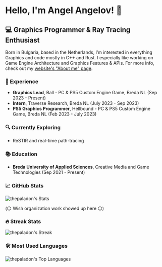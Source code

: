 # Hello, I'm Angel Angelov! 👋

## 💻 Graphics Programmer & Ray Tracing Enthusiast

Born in Bulgaria, based in the Netherlands, I’m interested in everything Graphics and code mostly in C++ and Rust. I especially like working on Game Engine Architecture and Graphics Features & APIs.
For more info, check out my [website's "About me" page](https://angelov.design/about-me/).

### 💼 Experience
- **Graphics Lead**, Ball - PC & PS5 Custom Engine Game, Breda NL (Sep 2023 - Present)
- **Intern**, Traverse Research, Breda NL (July 2023 - Sep 2023)
- **PS5 Graphics Programmer**, Hellbound - PC & PS5 Custom Engine Game, Breda NL (Feb 2023 - July 2023)

### 🔍 Currently Exploring
- ReSTIR and real-time path-tracing

### 📚 Education
- **Breda University of Applied Sciences**, Creative Media and Game Technologies (Sep 2021 - Present)

### 📈 GitHub Stats
![thepaladon's Stats](https://github-readme-stats.vercel.app/api?username=thepaladon&theme=tokyonight&show_icons=true&hide_border=false&count_private=true)

(😔 Wish organization work showed up here 😔)

### 🔥 Streak Stats
![thepaladon's Streak](https://github-readme-streak-stats.herokuapp.com/?user=thepaladon&theme=tokyonight&hide_border=false)

### 🛠️ Most Used Languages
![thepaladon's Top Languages](https://github-readme-stats.vercel.app/api/top-langs/?username=thepaladon&theme=tokyonight&show_icons=true&hide_border=false&layout=compact)

<!---
thepaladon/thepaladon is a ✨ special ✨ repository because its `README.md` (this file) appears on your GitHub profile.
You can click the Preview link to take a look at your changes.
--->

